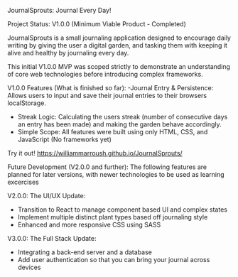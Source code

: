 JournalSprouts: Journal Every Day!

Project Status: V1.0.0 (Minimum Viable Product - Completed)

JournalSprouts is a small journaling application designed to encourage daily writing by giving the user a digital garden, and tasking them with keeping it alive and healthy by journaling every day.

This initial V1.0.0 MVP was scoped strictly to demonstrate an understanding of core web technologies before introducing complex frameworks.

V1.0.0 Features (What is finished so far):
-Journal Entry & Persistence: Allows users to input and save their journal entries to their browsers localStorage.
- Streak Logic: Calculating the users streak (number of consecutive days an entry has been made) and making the garden behave accordingly.
- Simple Scope: All features were built using only HTML, CSS, and JavaScript (No frameworks yet)

Try it out!
https://williammarroush.github.io/JournalSprouts/

Future Development (V2.0.0 and further):
The following features are planned for later versions, with newer technologies to be used as learning excercises

V2.0.0: The UI/UX Update:
- Transition to React to manage component based UI and complex states
- Implement multiple distinct plant types based off journaling style
- Enhanced and more responsive CSS using SASS

V3.0.0: The Full Stack Update:
- Integrating a back-end server and a database 
- Add user authentication so that you can bring your journal across devices

